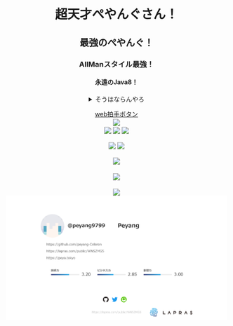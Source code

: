 <h1 align="center">超天才ぺやんぐさん！</h1>
<h2 align="center">最強のぺやんぐ！</h2>
<h3 align="center">AllManスタイル最強！</h3>
<h4 align="center">永遠のJava8！</h4>
  <details align="center">
    <summary>そうはならんやろ</summary>
    なっとるやろがい
  </details>
<p align="center">
  <a href="http://clap.webclap.com/clap.php?id=4SBCdSDI.97PjUFjsa7uds-o.nDxnnQ@&page_id=githubProfile" target="_blank" onclick="window.open('http://clap.webclap.com/clap.php?id=4SBCdSDI.97PjUFjsa7uds-o.nDxnnQ@&page_id=githubProfile','webclap','toolbar=no,location=no,directories=no,status=no,scrollbars=yes,resizable=yes');return false;">web拍手ボタン     </a><br>
    <a href="http://www.rays-counter.com/"><img align="center" src="http://www.rays-counter.com/d479_f6_025/6035578ba4ece/"></a>

  <br>
  <a href="mailto:contact@mail.peya.tokyo"><img align="center" src="https://img.shields.io/static/v1?label=Contact&message=Mail&color=%23E45648&style=flat-square"></a>
  <img align="center" src="https://img.shields.io/static/v1?label=Discord&message=Peyang%230001&color=%237289DA&style=flat-square">
  <a href="https://twitter.com/peyang9799"><img align="center" src="https://img.shields.io/static/v1?label=Twitter&message=peyang9799&color=%231DA1F2&style=flat-square"></a>
  <br>
  <br>
  <a href="https://github.com/anuraghazra/github-readme-stats"><img align="center" src="https://github-readme-stats.vercel.app/api?username=peyang-Celeron&show_icons=true&theme=tokyonight" height="200"></a>
  <a href="https://github.com/ryo-ma/github-profile-trophy"><img align="center" src="https://github-profile-trophy.vercel.app/?username=peyang-Celeron&row=1&no-bg=true&no-frame=true&theme=darkhub"></a>
  <br>
  <br>
  <a href="https://github.com/anuraghazra/github-readme-stats"><img align="center" src="https://github-readme-stats.vercel.app/api/top-langs?username=peyang-Celeron&show_icons=true&theme=tokyonight&hide=shell&layout=compact" height="200"></a>
  <br>
  <br>
  <a href="https://github.com/anuraghazra/github-readme-stats"><img align="center" src="https://github-readme-stats.vercel.app/api/pin/?username=P2P-Develop&repo=PeyangSuperbAntiCheat&theme=tokyonight" height="200"></a>
  <br>
  <br>
  <a href="https://profile.codersrank.io/user/peyang-celeron/"><img align="center" src="https://cr-ss-service.azurewebsites.net/api/ScreenShot?widget=summary&username=peyang-Celeron" width="600"></a>
  <br>
  <a href="https://lapras.com/public/WNSZMG5"><img align="center" src="https://raw.githubusercontent.com/peyang-Celeron/peyang-Celeron/master/slide-summary.png"></a>
</p>
